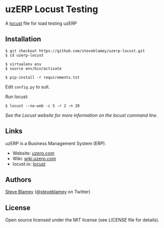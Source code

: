 # uzERP Locust Testing

A <a href="http://locust.io">locust</a> file for load testing uzERP

## Installation

```
$ git checkout https://github.com/steveblamey/uzerp-locust.git
$ cd uzerp-locust

$ virtualenv env
$ source env/bin/activate

$ pip-install -r requirements.txt
```

Edit ```config.py``` to suit.

Run locust:

```
$ locust --no-web -c 5 -r 2 -n 20
```

_See the Locust website for more information on the locust command line._

## Links

uzERP is a Business Management System (ERP).

* Website: <a href="https://www.uzerp.com/">uzerp.com</a>
* Wiki: <a href="https://wiki.uzerp.com/">wiki.uzerp.com</a>
* locust.io: <a href="http://locust.io">locust</a>

## Authors

<a href="https://steveblamey.co.uk">Steve Blamey</a> (@<a href="http://twitter.com/steveblamey">steveblamey</a> on Twitter)

## License

Open source licensed under the MIT license (see _LICENSE_ file for details).
